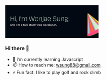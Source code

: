 <img width="300px" src="Banner.JPG" align="center" alt="GitHub Banner" />

### Hi there 👋

- 🌱 I’m currently learning Javascript
- 📫 How to reach me: wsung88@gmail.com
- ⚡ Fun fact: I like to play golf and rock climb


<!--
**CrimpyCode/CrimpyCode** is a ✨ _special_ ✨ repository because its `README.md` (this file) appears on your GitHub profile.

Here are some ideas to get you started:

- 🔭 I’m currently working on ...
- 🌱 I’m currently learning ...
- 👯 I’m looking to collaborate on ...
- 🤔 I’m looking for help with ...
- 💬 Ask me about ...
- 📫 How to reach me: ...
- 😄 Pronouns: ...
- ⚡ Fun fact: ...
-->
